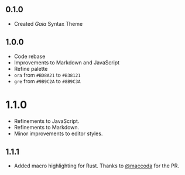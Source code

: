 ## 0.1.0
- Created *Gaia* Syntax Theme

## 1.0.0
- Code rebase
- Improvements to Markdown and JavaScript
- Refine palette
 - `ora` from `#BD8A21` to `#B38121`
 - `gre` from `#9B9C2A` to `#8B9C3A`

# 1.1.0
- Refinements to JavaScript.
- Refinements to Markdown.
- Minor improvements to editor styles.

## 1.1.1
- Added macro highlighting for Rust. Thanks to [@maccoda](https://github.com/maccoda) for the PR.
